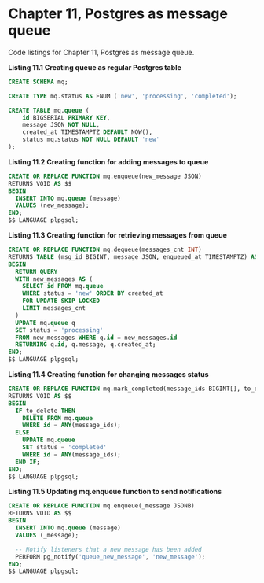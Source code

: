 # Chapter 11, Postgres as message queue

Code listings for Chapter 11, Postgres as message queue.

**Listing 11.1 Creating queue as regular Postgres table**
```sql
CREATE SCHEMA mq;

CREATE TYPE mq.status AS ENUM ('new', 'processing', 'completed');

CREATE TABLE mq.queue (
    id BIGSERIAL PRIMARY KEY,
    message JSON NOT NULL,
    created_at TIMESTAMPTZ DEFAULT NOW(),
    status mq.status NOT NULL DEFAULT 'new'
);
```

**Listing 11.2 Creating function for adding messages to queue**
```sql
CREATE OR REPLACE FUNCTION mq.enqueue(new_message JSON)
RETURNS VOID AS $$
BEGIN
  INSERT INTO mq.queue (message)
  VALUES (new_message);
END;
$$ LANGUAGE plpgsql;
```

**Listing 11.3 Creating function for retrieving messages from queue**
```sql
CREATE OR REPLACE FUNCTION mq.dequeue(messages_cnt INT)
RETURNS TABLE (msg_id BIGINT, message JSON, enqueued_at TIMESTAMPTZ) AS $$
BEGIN
  RETURN QUERY
  WITH new_messages AS (
    SELECT id FROM mq.queue
    WHERE status = 'new' ORDER BY created_at
    FOR UPDATE SKIP LOCKED
    LIMIT messages_cnt
  )
  UPDATE mq.queue q
  SET status = 'processing'
  FROM new_messages WHERE q.id = new_messages.id
  RETURNING q.id, q.message, q.created_at;
END;
$$ LANGUAGE plpgsql;
```

**Listing 11.4 Creating function for changing messages status**
```sql
CREATE OR REPLACE FUNCTION mq.mark_completed(message_ids BIGINT[], to_delete BOOLEAN DEFAULT FALSE)
RETURNS VOID AS $$
BEGIN
  IF to_delete THEN
    DELETE FROM mq.queue
    WHERE id = ANY(message_ids);
  ELSE
    UPDATE mq.queue
    SET status = 'completed'
    WHERE id = ANY(message_ids);
  END IF;
END;
$$ LANGUAGE plpgsql;
```

**Listing 11.5 Updating mq.enqueue function to send notifications**
```sql 
CREATE OR REPLACE FUNCTION mq.enqueue(_message JSONB)
RETURNS VOID AS $$
BEGIN
  INSERT INTO mq.queue (message)
  VALUES (_message);

  -- Notify listeners that a new message has been added
  PERFORM pg_notify('queue_new_message', 'new_message');
END;
$$ LANGUAGE plpgsql;
```
